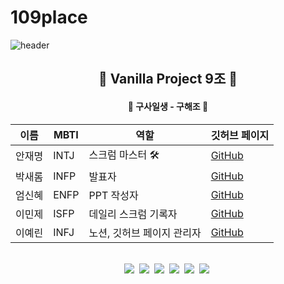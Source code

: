 # 109place


![header](https://capsule-render.vercel.app/api?type=transparent&fontColor=246BEB&text=109&nbsp;플레이스&animation=fadeIn)


<h2  align=center>🐶 Vanilla Project 9조 🐶</h2>
<h4  align=center>🚨 구사일생 - 구해조 🚨</h4>


| 이름  | MBTI  | 역할                | 깃허브 페이지                           |
|-------|-------|---------------------|----------------------------------------|
| 안재명 | INTJ  | 스크럼 마스터 🛠️  | [GitHub](https://github.com/username)  |
| 박새롬 | INFP  | 발표자              | [GitHub](https://github.com/username)  |
| 엄신혜 | ENFP  | PPT 작성자          | [GitHub](https://github.com/username)  |
| 이민제 | ISFP  | 데일리 스크럼 기록자 | [GitHub](https://github.com/username)  |
| 이예린 | INFJ  | 노션, 깃허브 페이지 관리자 | [GitHub](https://github.com/username)  |


</br>
<div align="center">
  <img src="https://img.shields.io/badge/HTML-E34F26?style=flat&logo=HTML5&logoColor=white" />&nbsp;
  <img src="https://img.shields.io/badge/SCSS-CC6699?style=flat&logo=Sass&logoColor=white" />&nbsp;
  <img src="https://img.shields.io/badge/JavaScript-F7DF1E?style=flat&logo=JavaScript&logoColor=white" />&nbsp;
  <img src="https://img.shields.io/badge/pocketbase-B8DBE4?style=flat&logo=pocketbase&logoColor=white" />&nbsp;
  <img src="https://img.shields.io/badge/vite-646CFF?style=flat&logo=vite&logoColor=white" />&nbsp;
  <img src="https://img.shields.io/badge/github-181717?style=flat&logo=github&logoColor=white" />&nbsp;
</div>
 <!-- <a href="/" > <h3>:dog: 페이지 </h3> </a> -->